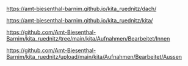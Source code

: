 https://amt-biesenthal-barnim.github.io/kita_ruednitz/dach/

https://amt-biesenthal-barnim.github.io/kita_ruednitz/kita/

https://github.com/Amt-Biesenthal-Barnim/kita_ruednitz/tree/main/kita/Aufnahmen/Bearbeitet/Innen

https://github.com/Amt-Biesenthal-Barnim/kita_ruednitz/upload/main/kita/Aufnahmen/Bearbeitet/Aussen


